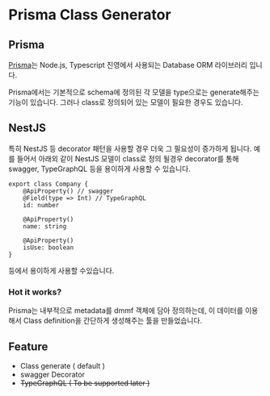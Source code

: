 # Prisma Class Generator

## Prisma

[Prisma](~https://www.prisma.io/~)는 Node.js, Typescript 진영에서 사용되는 Database ORM 라이브러리 입니다.

Prisma에서는 기본적으로 schema에 정의된 각 모델을 type으로는 generate해주는 기능이 있습니다. 그러나 class로 정의되어 있는 모델이 필요한 경우도 있습니다.

## NestJS

특히 NestJS 등 decorator 패턴을 사용할 경우 더욱 그 필요성이 증가하게 됩니다.
예를 들어서 아래외 같이 NestJS 모델이 class로 정의 될경우 decorator를 통해 swagger, TypeGraphQL 등을 용이하게 사용할 수 있습니다.

```
export class Company {
    @ApiProperty() // swagger
    @Field(type => Int) // TypeGraphQL
    id: number

    @ApiProperty()
    name: string

    @ApiProperty()
    isUse: boolean
}
```

등에서 용이하게 사용할 수있습니다.

### Hot it works?

Prisma는 내부적으로 metadata를 dmmf 객체에 담아 정의하는데, 이 데이터를 이용해서 Class definition을 간단하게 생성해주는 툴을 만들었습니다.

## Feature

- Class generate ( default )
- swagger Decorator
- ~~TypeGraphQL ( To be supported later )~~
